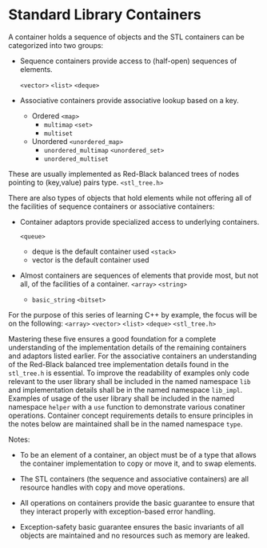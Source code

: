 # Standard Library Containers
A container holds a sequence of objects and the STL containers can be categorized into two groups:

* Sequence containers provide access to (half-open) sequences of elements.

    `<vector>`
    `<list>`
    `<deque>`

* Associative containers provide associative lookup based on a key.

    -   Ordered
        `<map>`
        - `multimap`
        `<set>`
        - `multiset`
    -   Unordered
        `<unordered_map>`
        - `unordered_multimap`
        `<unordered_set>`
        - `unordered_multiset`

These are usually implemented as Red-Black balanced trees of nodes pointing to (key,value) pairs type.
    `<stl_tree.h>`

There are also types of objects that hold elements while not offering all
of the facilities of sequence containers or associative containers:

* Container adaptors provide specialized access to underlying containers.

    `<queue>`
    - deque is the default container used 
    `<stack>`
    - vector is the default container used

* Almost containers are sequences of elements that provide most, but not all, of the facilities
of a container.
    `<array>`
    `<string>`
    - `basic_string`
    `<bitset>`

For the purpose of this series of learning C++ by example, the focus will be on the following:
    `<array>`
    `<vector>`
    `<list>`
    `<deque>`
    `<stl_tree.h>`
    
Mastering these five ensures a good foundation for a complete understanding of the implementation details of the remaining containers and adaptors listed earlier.
For the associative containers an understanding of the Red-Black balanced tree implementation details found in the `stl_tree.h` is essential.
To improve the readability of examples only code relevant to the user library shall be included in the named namespace `lib` and implementation details shall be in the named namespace `lib_impl`. Examples of usage of the user library shall be included in the named namespace `helper` with a `use` function to demonstrate various conatiner operations.
Container concept requirements details to ensure principles in the notes below are maintained shall be in the named namespace `type`.

Notes:

* To be an element of a container, an object must be of a type that allows the container implementation to copy or move it, and to swap elements.

* The STL containers (the sequence and associative containers) are all resource handles with copy and move operations.

* All operations on containers provide the basic guarantee to ensure that they interact properly with exception-based error handling.

* Exception-safety basic guarantee ensures the basic invariants of all objects are maintained and no resources such as memory are leaked.